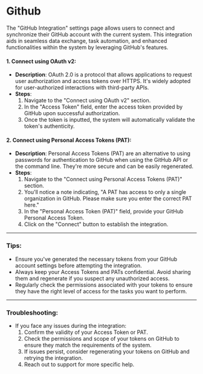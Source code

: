 # Github

The "GitHub Integration" settings page allows users to connect and synchronize their GitHub account with the current system. This integration aids in seamless data exchange, task automation, and enhanced functionalities within the system by leveraging GitHub's features.

#### **1. Connect using OAuth v2:**

* **Description**: OAuth 2.0 is a protocol that allows applications to request user authorization and access tokens over HTTPS. It's widely adopted for user-authorized interactions with third-party APIs.
* **Steps**:
  1. Navigate to the "Connect using OAuth v2" section.
  2. In the "Access Token" field, enter the access token provided by GitHub upon successful authorization.
  3. Once the token is inputted, the system will automatically validate the token's authenticity.

#### **2. Connect using Personal Access Tokens (PAT):**

* **Description**: Personal Access Tokens (PAT) are an alternative to using passwords for authentication to GitHub when using the GitHub API or the command line. They're more secure and can be easily regenerated.
* **Steps**:
  1. Navigate to the "Connect using Personal Access Tokens (PAT)" section.
  2. You'll notice a note indicating, "A PAT has access to only a single organization in GitHub. Please make sure you enter the correct PAT here."
  3. In the "Personal Access Token (PAT)" field, provide your GitHub Personal Access Token.
  4. Click on the "Connect" button to establish the integration.

***

### **Tips:**

* Ensure you've generated the necessary tokens from your GitHub account settings before attempting the integration.
* Always keep your Access Tokens and PATs confidential. Avoid sharing them and regenerate if you suspect any unauthorized access.
* Regularly check the permissions associated with your tokens to ensure they have the right level of access for the tasks you want to perform.

***

### **Troubleshooting:**

* If you face any issues during the integration:
  1. Confirm the validity of your Access Token or PAT.
  2. Check the permissions and scope of your tokens on GitHub to ensure they match the requirements of the system.
  3. If issues persist, consider regenerating your tokens on GitHub and retrying the integration.
  4. Reach out to support for more specific help.
